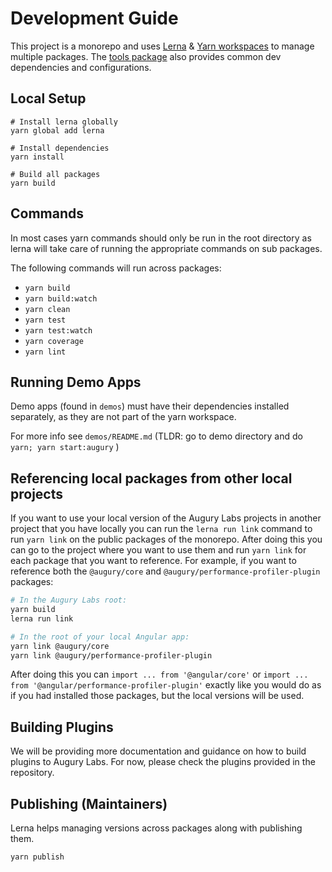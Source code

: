 # Development Guide

This project is a monorepo and uses [Lerna](https://github.com/lerna/lerna) &
[Yarn workspaces](https://yarnpkg.com/lang/en/docs/workspaces/) to manage multiple packages.
The [tools package](./packages/tools) also provides common dev dependencies and configurations.

## Local Setup

```shell
# Install lerna globally
yarn global add lerna

# Install dependencies
yarn install

# Build all packages
yarn build
```

## Commands

In most cases yarn commands should only be run in the root directory as lerna will take care of
running the appropriate commands on sub packages.

The following commands will run across packages:

- `yarn build`
- `yarn build:watch`
- `yarn clean`
- `yarn test`
- `yarn test:watch`
- `yarn coverage`
- `yarn lint`

## Running Demo Apps

Demo apps (found in `demos`) must have their dependencies installed separately, as they are not
part of the yarn workspace.

For more info see `demos/README.md` (TLDR: go to demo directory and do `yarn; yarn start:augury` )

## Referencing local packages from other local projects

If you want to use your local version of the Augury Labs projects in another project that you have
locally you can run the `lerna run link` command to run `yarn link` on the public packages of the
monorepo. After doing this you can go to the project where you want to use them and run `yarn link`
for each package that you want to reference. For example, if you want to reference both the
`@augury/core` and `@augury/performance-profiler-plugin` packages:

```sh
# In the Augury Labs root:
yarn build
lerna run link

# In the root of your local Angular app:
yarn link @augury/core
yarn link @augury/performance-profiler-plugin
```

After doing this you can `import ... from '@angular/core'` or
`import ... from '@angular/performance-profiler-plugin'` exactly like you
would do as if you had installed those packages, but the local versions will
be used.

## Building Plugins

We will be providing more documentation and guidance on how to build plugins to Augury Labs.
For now, please check the plugins provided in the repository.

## Publishing (Maintainers)

Lerna helps managing versions across packages along with publishing them.

```shell
yarn publish
```
